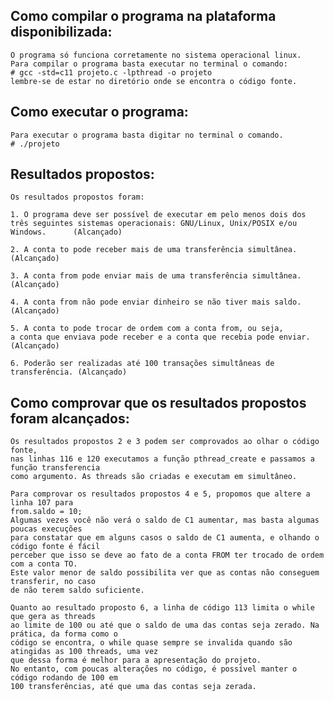## Como compilar o programa na plataforma disponibilizada:
	O programa só funciona corretamente no sistema operacional linux.
	Para compilar o programa basta executar no terminal o comando:
	# gcc -std=c11 projeto.c -lpthread -o projeto
	lembre-se de estar no diretório onde se encontra o código fonte.

## Como executar o programa:
	Para executar o programa basta digitar no terminal o comando.
	# ./projeto

## Resultados propostos:

	Os resultados propostos foram:
	
	1. O programa deve ser possível de executar em pelo menos dois dos 
	três seguintes sistemas operacionais: GNU/Linux, Unix/POSIX e/ou Windows.      (Alcançado)

	2. A conta to pode receber mais de uma transferência simultânea.           (Alcançado)

	3. A conta from pode enviar mais de uma transferência simultânea.          (Alcançado)

	4. A conta from não pode enviar dinheiro se não tiver mais saldo.          (Alcançado)

	5. A conta to pode trocar de ordem com a conta from, ou seja,
	a conta que enviava pode receber e a conta que recebia pode enviar.                (Alcançado)

	6. Poderão ser realizadas até 100 transações simultâneas de transferência. (Alcançado)

## Como comprovar que os resultados propostos foram alcançados:

	Os resultados propostos 2 e 3 podem ser comprovados ao olhar o código fonte,
	nas linhas 116 e 120 executamos a função pthread_create e passamos a função transferencia
	como argumento. As threads são criadas e executam em simultâneo.

	Para comprovar os resultados propostos 4 e 5, propomos que altere a linha 107 para
	from.saldo = 10;
	Algumas vezes você não verá o saldo de C1 aumentar, mas basta algumas poucas execuções
	para constatar que em alguns casos o saldo de C1 aumenta, e olhando o código fonte é fácil
	perceber que isso se deve ao fato de a conta FROM ter trocado de ordem com a conta TO.
	Este valor menor de saldo possibilita ver que as contas não conseguem transferir, no caso
	de não terem saldo suficiente.

	Quanto ao resultado proposto 6, a linha de código 113 limita o while que gera as threads
	ao limite de 100 ou até que o saldo de uma das contas seja zerado. Na prática, da forma como o 
	código se encontra, o while quase sempre se invalida quando são atingidas as 100 threads, uma vez
	que dessa forma é melhor para a apresentação do projeto.
	No entanto, com poucas alterações no código, é possível manter o código rodando de 100 em
	100 transferências, até que uma das contas seja zerada.
